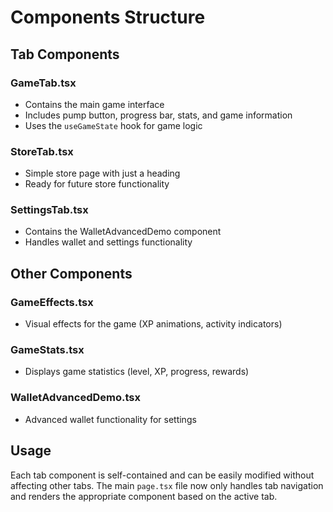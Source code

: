 # Components Structure

## Tab Components

### GameTab.tsx
- Contains the main game interface
- Includes pump button, progress bar, stats, and game information
- Uses the `useGameState` hook for game logic

### StoreTab.tsx
- Simple store page with just a heading
- Ready for future store functionality

### SettingsTab.tsx
- Contains the WalletAdvancedDemo component
- Handles wallet and settings functionality

## Other Components

### GameEffects.tsx
- Visual effects for the game (XP animations, activity indicators)

### GameStats.tsx
- Displays game statistics (level, XP, progress, rewards)

### WalletAdvancedDemo.tsx
- Advanced wallet functionality for settings

## Usage

Each tab component is self-contained and can be easily modified without affecting other tabs. The main `page.tsx` file now only handles tab navigation and renders the appropriate component based on the active tab.
